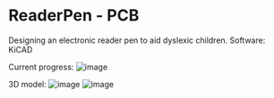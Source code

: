 # ReaderPen - PCB

Designing an electronic reader pen to aid dyslexic children. 
Software: KiCAD

Current progress:
![image](https://user-images.githubusercontent.com/88633866/231319051-50754064-3a62-49ff-99ba-d8a4e6685f5e.png)

3D model:
![image](https://user-images.githubusercontent.com/88633866/231319105-6ba981b8-c6d7-4477-a980-69c17afe1a79.png)
![image](https://user-images.githubusercontent.com/88633866/231319138-5eefbf01-68f1-4f30-956e-663e3282a3c2.png)
